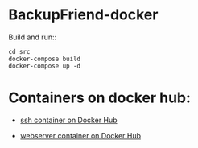 # BackupFriend-docker

Build and run::

    cd src
    docker-compose build
    docker-compose up -d

# Containers on docker hub:
* [ssh container on Docker Hub](https://hub.docker.com/repository/docker/guysoft/backupfriend-ssh)

* [webserver container on Docker Hub](https://hub.docker.com/repository/docker/guysoft/backupfriend)
